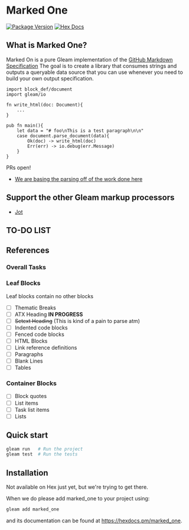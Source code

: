 # Marked One

[![Package Version](https://img.shields.io/hexpm/v/parser)](https://hex.pm/packages/parser)
[![Hex Docs](https://img.shields.io/badge/hex-docs-ffaff3)](https://hexdocs.pm/parser/)

## What is Marked One?

Marked On is a pure Gleam implementation of the [GitHub Markdown Specification](https://github.github.com/gfm/)
The goal is to create a library that consumes strings and outputs a queryable data source that you can
use whenever you need to build your own output specification. 

```
import block_def/document
import gleam/io

fn write_html(doc: Document){
    ...
}

pub fn main(){
    let data = "# foo\nThis is a test paragraph\n\n"
    case document.parse_document(data){
        Ok(doc) -> write_html(doc)
        Err(err) -> io.debug(err.Message)
    }
}
```

PRs open!

- [We are basing the parsing off of the work done here](https://github.github.com/gfm/)

## Support the other Gleam markup processors
- [Jot](https://github.com/lpil/jot)

## TO-DO LIST

## References


### Overall Tasks

### Leaf Blocks

Leaf blocks contain no other blocks

- [ ] Thematic Breaks
- [ ] ATX Heading __IN PROGRESS__
- [ ] ~~Setext Heading~~ (This is kind of a pain to parse atm)
- [ ] Indented code blocks
- [ ] Fenced code blocks
- [ ] HTML Blocks
- [ ] Link reference definitions
- [ ] Paragraphs
- [ ] Blank Lines
- [ ] Tables

### Container Blocks

- [ ] Block quotes
- [ ] List items
- [ ] Task list items
- [ ] Lists

## Quick start

```sh
gleam run   # Run the project
gleam test  # Run the tests
```

## Installation

Not available on Hex just yet, but we're trying to get there.

When we do please add marked_one to your project using:

```sh
gleam add marked_one
```

and its documentation can be found at <https://hexdocs.pm/marked_one>.